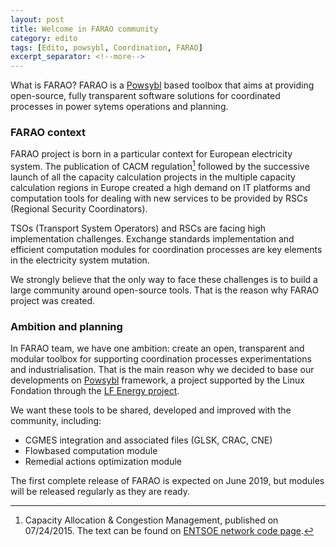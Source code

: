 ```yaml
---
layout: post
title: Welcome in FARAO community
category: edito
tags: [Edito, powsybl, Coordination, FARAO]
excerpt_separator: <!--more-->
---
```


What is FARAO? FARAO is a [Powsybl](http://www.powsybl.org) based toolbox that aims at providing open-source, fully transparent software solutions for coordinated processes in power sytems operations and planning.
<!--more-->

### FARAO context

FARAO project is born in a particular context for European electricity system. The publication of CACM regulation[^1] followed by the successive launch of all the capacity calculation projects in the multiple capacity calculation regions in Europe created a high demand on IT platforms and computation tools for dealing with new services to be provided by RSCs (Regional Security Coordinators).

TSOs (Transport System Operators) and RSCs  are facing high implementation challenges. Exchange standards implementation and efficient computation modules for coordination processes are key elements in the electricity system mutation.

We strongly believe that the only way to face these challenges is to build a large community around open-source tools. That is the reason why FARAO project was created.

### Ambition and planning

In FARAO team, we have one ambition: create an open, transparent and modular toolbox for supporting coordination processes experimentations and industrialisation. That is the main reason why we decided to base our developments on [Powsybl](http://www.powsybl.org) framework, a project supported by the Linux Fondation through the [LF Energy project](http://www.lfenergy.org).

We want these tools to be shared, developed and improved with the community, including:
- CGMES integration and associated files (GLSK, CRAC, CNE)
- Flowbased computation module
- Remedial actions optimization module

The first complete release of FARAO is expected on June 2019, but modules will be released regularly as they are ready.

[^1]:
    Capacity Allocation & Congestion Management, published on 07/24/2015. The text can be found on [ENTSOE network code page][cacm-code].

[cacm-code]: https://electricity.network-codes.eu/network_codes/cacm
